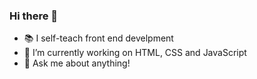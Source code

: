 ### Hi there 👋

- :books: I self-teach front end develpment
- 🌱 I’m currently working on HTML, CSS and JavaScript
- 💬 Ask me about anything!
